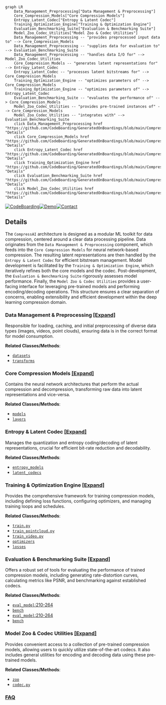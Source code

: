 ```mermaid
graph LR
    Data_Management_Preprocessing["Data Management & Preprocessing"]
    Core_Compression_Models["Core Compression Models"]
    Entropy_Latent_Codec["Entropy & Latent Codec"]
    Training_Optimization_Engine["Training & Optimization Engine"]
    Evaluation_Benchmarking_Suite["Evaluation & Benchmarking Suite"]
    Model_Zoo_Codec_Utilities["Model Zoo & Codec Utilities"]
    Data_Management_Preprocessing -- "provides preprocessed input data to" --> Core_Compression_Models
    Data_Management_Preprocessing -- "supplies data for evaluation to" --> Evaluation_Benchmarking_Suite
    Data_Management_Preprocessing -- "handles data I/O for" --> Model_Zoo_Codec_Utilities
    Core_Compression_Models -- "generates latent representations for" --> Entropy_Latent_Codec
    Entropy_Latent_Codec -- "processes latent bitstreams for" --> Core_Compression_Models
    Training_Optimization_Engine -- "optimizes parameters of" --> Core_Compression_Models
    Training_Optimization_Engine -- "optimizes parameters of" --> Entropy_Latent_Codec
    Evaluation_Benchmarking_Suite -- "evaluates the performance of" --> Core_Compression_Models
    Model_Zoo_Codec_Utilities -- "provides pre-trained instances of" --> Core_Compression_Models
    Model_Zoo_Codec_Utilities -- "integrates with" --> Evaluation_Benchmarking_Suite
    click Data_Management_Preprocessing href "https://github.com/CodeBoarding/GeneratedOnBoardings/blob/main/CompressAI/Data_Management_Preprocessing.md" "Details"
    click Core_Compression_Models href "https://github.com/CodeBoarding/GeneratedOnBoardings/blob/main/CompressAI/Core_Compression_Models.md" "Details"
    click Entropy_Latent_Codec href "https://github.com/CodeBoarding/GeneratedOnBoardings/blob/main/CompressAI/Entropy_Latent_Codec.md" "Details"
    click Training_Optimization_Engine href "https://github.com/CodeBoarding/GeneratedOnBoardings/blob/main/CompressAI/Training_Optimization_Engine.md" "Details"
    click Evaluation_Benchmarking_Suite href "https://github.com/CodeBoarding/GeneratedOnBoardings/blob/main/CompressAI/Evaluation_Benchmarking_Suite.md" "Details"
    click Model_Zoo_Codec_Utilities href "https://github.com/CodeBoarding/GeneratedOnBoardings/blob/main/CompressAI/Model_Zoo_Codec_Utilities.md" "Details"
```

[![CodeBoarding](https://img.shields.io/badge/Generated%20by-CodeBoarding-9cf?style=flat-square)](https://github.com/CodeBoarding/GeneratedOnBoardings)[![Demo](https://img.shields.io/badge/Try%20our-Demo-blue?style=flat-square)](https://www.codeboarding.org/demo)[![Contact](https://img.shields.io/badge/Contact%20us%20-%20contact@codeboarding.org-lightgrey?style=flat-square)](mailto:contact@codeboarding.org)

## Details

The `CompressAI` architecture is designed as a modular ML toolkit for data compression, centered around a clear data processing pipeline. Data originates from the `Data Management & Preprocessing` component, which feeds into the `Core Compression Models` for neural network-based compression. The resulting latent representations are then handled by the `Entropy & Latent Codec` for efficient bitstream management. Model development is facilitated by the `Training & Optimization Engine`, which iteratively refines both the core models and the codec. Post-development, the `Evaluation & Benchmarking Suite` rigorously assesses model performance. Finally, the `Model Zoo & Codec Utilities` provides a user-facing interface for leveraging pre-trained models and performing encoding/decoding operations. This structure ensures a clear separation of concerns, enabling extensibility and efficient development within the deep learning compression domain.

### Data Management & Preprocessing [[Expand]](./Data_Management_Preprocessing.md)
Responsible for loading, caching, and initial preprocessing of diverse data types (images, videos, point clouds), ensuring data is in the correct format for model consumption.


**Related Classes/Methods**:

- <a href="https://github.com/InterDigitalInc/CompressAI/blob/master/compressai/datasets/stack.py" target="_blank" rel="noopener noreferrer">`datasets`</a>
- <a href="https://github.com/InterDigitalInc/CompressAI/blob/master/compressai/registry/transforms.py" target="_blank" rel="noopener noreferrer">`transforms`</a>


### Core Compression Models [[Expand]](./Core_Compression_Models.md)
Contains the neural network architectures that perform the actual compression and decompression, transforming raw data into latent representations and vice-versa.


**Related Classes/Methods**:

- <a href="https://github.com/InterDigitalInc/CompressAI/blob/master/compressai/registry/torch.py" target="_blank" rel="noopener noreferrer">`models`</a>
- <a href="https://github.com/InterDigitalInc/CompressAI/blob/master/compressai/layers/layers.py" target="_blank" rel="noopener noreferrer">`layers`</a>


### Entropy & Latent Codec [[Expand]](./Entropy_Latent_Codec.md)
Manages the quantization and entropy coding/decoding of latent representations, crucial for efficient bit-rate reduction and decodability.


**Related Classes/Methods**:

- <a href="https://github.com/InterDigitalInc/CompressAI/blob/master/compressai/entropy_models/" target="_blank" rel="noopener noreferrer">`entropy_models`</a>
- <a href="https://github.com/InterDigitalInc/CompressAI/blob/master/compressai/latent_codecs/" target="_blank" rel="noopener noreferrer">`latent_codecs`</a>


### Training & Optimization Engine [[Expand]](./Training_Optimization_Engine.md)
Provides the comprehensive framework for training compression models, including defining loss functions, configuring optimizers, and managing training loops and schedules.


**Related Classes/Methods**:

- <a href="https://github.com/InterDigitalInc/CompressAI/blob/master/examples/train.py" target="_blank" rel="noopener noreferrer">`train.py`</a>
- <a href="https://github.com/InterDigitalInc/CompressAI/blob/master/examples/train_pointcloud.py" target="_blank" rel="noopener noreferrer">`train_pointcloud.py`</a>
- <a href="https://github.com/InterDigitalInc/CompressAI/blob/master/examples/train_video.py" target="_blank" rel="noopener noreferrer">`train_video.py`</a>
- <a href="https://github.com/InterDigitalInc/CompressAI/blob/master/compressai/registry/torch.py" target="_blank" rel="noopener noreferrer">`optimizers`</a>
- <a href="https://github.com/InterDigitalInc/CompressAI/blob/master/compressai/losses/" target="_blank" rel="noopener noreferrer">`losses`</a>


### Evaluation & Benchmarking Suite [[Expand]](./Evaluation_Benchmarking_Suite.md)
Offers a robust set of tools for evaluating the performance of trained compression models, including generating rate-distortion curves, calculating metrics like PSNR, and benchmarking against established codecs.


**Related Classes/Methods**:

- <a href="https://github.com/InterDigitalInc/CompressAI/blob/master/compressai/utils/eval_model/__main__.py#L210-L264" target="_blank" rel="noopener noreferrer">`eval_model`:210-264</a>
- <a href="https://github.com/InterDigitalInc/CompressAI/blob/master/compressai/utils/bench/" target="_blank" rel="noopener noreferrer">`bench`</a>
- <a href="https://github.com/InterDigitalInc/CompressAI/blob/master/compressai/utils/eval_model/__main__.py#L210-L264" target="_blank" rel="noopener noreferrer">`eval_model`:210-264</a>
- <a href="https://github.com/InterDigitalInc/CompressAI/blob/master/compressai/utils/video/bench/" target="_blank" rel="noopener noreferrer">`bench`</a>


### Model Zoo & Codec Utilities [[Expand]](./Model_Zoo_Codec_Utilities.md)
Provides convenient access to a collection of pre-trained compression models, allowing users to quickly utilize state-of-the-art codecs. It also includes general utilities for encoding and decoding data using these pre-trained models.


**Related Classes/Methods**:

- <a href="https://github.com/InterDigitalInc/CompressAI/blob/master/compressai/zoo/" target="_blank" rel="noopener noreferrer">`zoo`</a>
- <a href="https://github.com/InterDigitalInc/CompressAI/blob/master/examples/codec.py" target="_blank" rel="noopener noreferrer">`codec.py`</a>




### [FAQ](https://github.com/CodeBoarding/GeneratedOnBoardings/tree/main?tab=readme-ov-file#faq)
